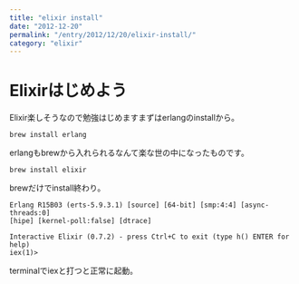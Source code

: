 ```yaml
---
title: "elixir install"
date: "2012-12-20"
permalink: "/entry/2012/12/20/elixir-install/"
category: "elixir"
---
```


# Elixirはじめよう

Elixir楽しそうなので勉強はじめますまずはerlangのinstallから。

    brew install erlang

erlangもbrewから入れられるなんて楽な世の中になったものです。

    brew install elixir

brewだけでinstall終わり。

```shell
Erlang R15B03 (erts-5.9.3.1) [source] [64-bit] [smp:4:4] [async-threads:0]
[hipe] [kernel-poll:false] [dtrace]

Interactive Elixir (0.7.2) - press Ctrl+C to exit (type h() ENTER for help)
iex(1)>
```

terminalでiexと打つと正常に起動。
